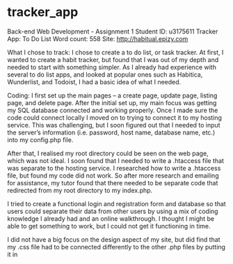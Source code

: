 # tracker_app

Back-end Web Development - Assignment 1
Student ID: u3175611
Tracker App: To Do List
Word count: 558
Site: http://habitual.epizy.com 


What I chose to track:
I chose to create a to do list, or task tracker. At first, I wanted to create a habit tracker, but found that I was out of my depth and needed to start with something simpler. As I already had experience with several to do list apps, and looked at popular ones such as Habitica, Wunderlist, and Todoist, I had a basic idea of what I needed.

Coding:
I first set up the main pages – a create page, update page, listing page, and delete page. 
After the initial set up, my main focus was getting my SQL database connected and working properly. Once I made sure the code could connect locally I moved on to trying to connect it to my hosting service. This was challenging, but I soon figured out that I needed to input the server’s information (i.e. password, host name, database name, etc.) into my config.php file.

After that, I realised my root directory could be seen on the web page, which was not ideal. I soon found that I needed to write a .htaccess file that was separate to the hosting service. I researched how to write a .htaccess file, but found my code did not work. So after more research and emailing for assistance, my tutor found that there needed to be separate code that redirected from my root directory to my index.php. 

I tried to create a functional login and registration form and database so that users could separate their data from other users by using a mix of coding knowledge I already had and an online walkthrough. I thought I might be able to get something to work, but I could not get it functioning in time.

I did not have a big focus on the design aspect of my site, but did find that my .css file had to be connected differently to the other .php files by putting it in <style> tags. 

I tried using Boostrap CSS, but found it wasn’t showing up on my site so I had to add some basic CSS code from a previous task that I had.

Hosting service:
The hosting service, InfinityFree, was not the best service, but was decent for a first try. It was quite limited in its resources and help, so I had to rely on outside forums and websites when it came to specific coding problems. I found it difficult to navigate, as things were in separate areas, making it hard to organise. The most frustrating thing I found was that code worked differently on my local server than it did on InfinityFree. I am not entirely sure why this was, but I found I had to alter code on the site to get it to work. 

Reflection
Overall, I am quite proud of what I achieved. Being my first time doing back-end web development, I found it to be quite a big learning curve. If I had more time I would have tried to get the login and register pages to work and focus on the style of the site. I would have also liked to add more to it, or at least done something slightly more complicated coding wise, but found it challenging enough to do the basic code. It is nowhere near perfect, but I think it is a decent try. 
